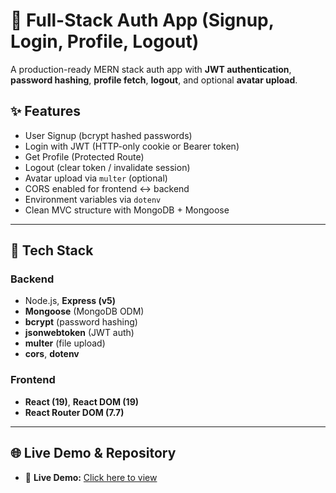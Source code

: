 # 🔐 Full-Stack Auth App (Signup, Login, Profile, Logout)

A production-ready MERN stack auth app with **JWT authentication**, **password hashing**, **profile fetch**, **logout**, and optional **avatar upload**.

## ✨ Features
- User Signup (bcrypt hashed passwords)
- Login with JWT (HTTP-only cookie or Bearer token)
- Get Profile (Protected Route)
- Logout (clear token / invalidate session)
- Avatar upload via `multer` (optional)
- CORS enabled for frontend ↔ backend
- Environment variables via `dotenv`
- Clean MVC structure with MongoDB + Mongoose

---

## 🧰 Tech Stack

### Backend
- Node.js, **Express (v5)**
- **Mongoose** (MongoDB ODM)
- **bcrypt** (password hashing)
- **jsonwebtoken** (JWT auth)
- **multer** (file upload)
- **cors**, **dotenv**

### Frontend
- **React (19)**, **React DOM (19)**
- **React Router DOM (7.7)**

---
## 🌐 Live Demo & Repository

- 🔗 **Live Demo:** [Click here to view](https://login-logoutwithauthentication.vercel.app/)  
 

